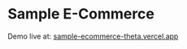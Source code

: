 # Sample E-Commerce

Demo live at: [sample-ecommerce-theta.vercel.app](http://sample-ecommerce-theta.vercel.app/)
